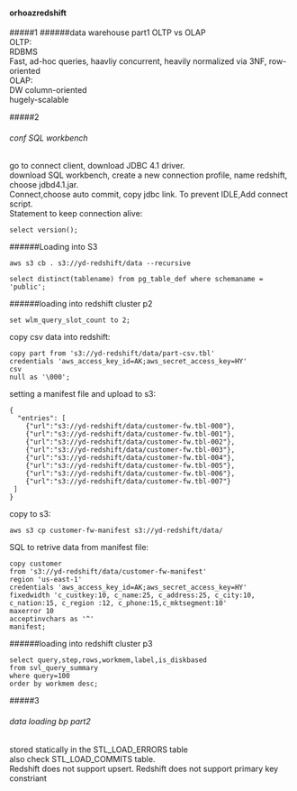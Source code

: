 #### orhoazredshift
#####1
######data warehouse part1
OLTP vs OLAP  
OLTP:  
RDBMS  
Fast, ad-hoc queries, haavliy concurrent, heavily normalized via 3NF, row-oriented  
OLAP:  
DW 
column-oriented  
hugely-scalable  


#####2
###### conf SQL workbench

go to connect client, download JDBC 4.1 driver.  
download SQL workbench, create a new connection profile, name redshift, choose jdbd4.1.jar.  
Connect,choose auto commit, copy jdbc link. To prevent IDLE,Add connect script.  
Statement to keep connection alive:  
```
select version();
```
######Loading into S3
```
aws s3 cb . s3://yd-redshift/data --recursive
```
```
select distinct(tablename) from pg_table_def where schemaname = 'public';
```
######loading into redshift cluster p2
```
set wlm_query_slot_count to 2;
```

copy csv data into redshift:
```
copy part from 's3://yd-redshift/data/part-csv.tbl' 
credentials 'aws_access_key_id=AK;aws_secret_access_key=HY'
csv
null as '\000';
```

setting a manifest file and upload to s3:
```
{
  "entries": [
    {"url":"s3://yd-redshift/data/customer-fw.tbl-000"},
    {"url":"s3://yd-redshift/data/customer-fw.tbl-001"},
    {"url":"s3://yd-redshift/data/customer-fw.tbl-002"},
    {"url":"s3://yd-redshift/data/customer-fw.tbl-003"},
    {"url":"s3://yd-redshift/data/customer-fw.tbl-004"},    
    {"url":"s3://yd-redshift/data/customer-fw.tbl-005"},
    {"url":"s3://yd-redshift/data/customer-fw.tbl-006"}, 
    {"url":"s3://yd-redshift/data/customer-fw.tbl-007"}
 ]
}
```
copy to s3:
```
aws s3 cp customer-fw-manifest s3://yd-redshift/data/
```

SQL to retrive data from manifest file:
```
copy customer
from 's3://yd-redshift/data/customer-fw-manifest'
region 'us-east-1'
credentials 'aws_access_key_id=AK;aws_secret_access_key=HY'
fixedwidth 'c_custkey:10, c_name:25, c_address:25, c_city:10, c_nation:15, c_region :12, c_phone:15,c_mktsegment:10'
maxerror 10
acceptinvchars as '^'
manifest;
```

######loading into redshift cluster p3
```
select query,step,rows,workmem,label,is_diskbased
from svl_query_summary
where query=100
order by workmem desc;
```
#####3
###### data loading bp part2 
stored statically in the STL_LOAD_ERRORS table  
also check STL_LOAD_COMMITS table.  
Redshift does not support upsert.
Redshift does not support primary key constriant
